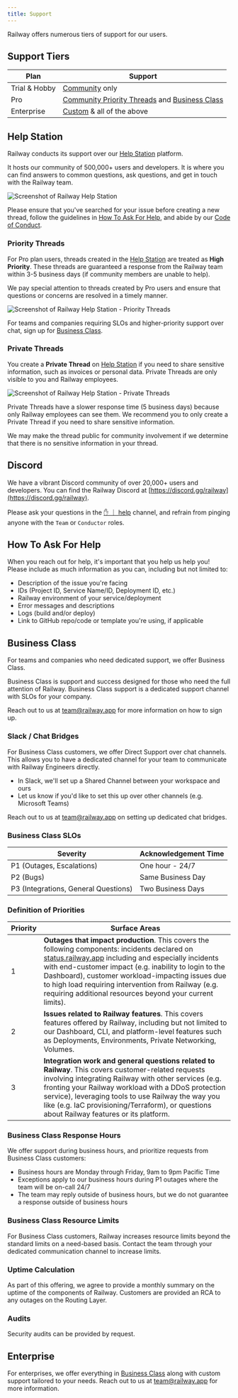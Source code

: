 ```yaml
---
title: Support
---
```


Railway offers numerous tiers of support for our users.

## Support Tiers

| Plan          | Support                                                                               |
| ------------- | ------------------------------------------------------------------------------------- |
| Trial & Hobby | [Community](#help-station) only                                                       |
| Pro           | [Community Priority Threads](#priority-threads) and [Business Class](#business-class) |
| Enterprise    | [Custom](#enterprise) & all of the above                                              |

## Help Station

Railway conducts its support over our [Help Station](https://help.railway.app) platform.

It hosts our community of 500,000+ users and developers. It is where you can find answers to common questions, ask questions, and get in touch with the Railway team.

<Image
src="https://res.cloudinary.com/railway/image/upload/v1708556761/docs/help-station-3_b14jbh.png"
alt="Screenshot of Railway Help Station"
layout="intrinsic"
width={2033} height={1380} quality={100} />

Please ensure that you've searched for your issue before creating a new thread, follow the guidelines in [How To Ask For Help](#how-to-ask-for-help), and abide by our [Code of Conduct](https://help.railway.app/community-code-of-conduct).

### Priority Threads

For Pro plan users, threads created in the [Help Station](https://help.railway.app) are treated as **High Priority**. These threads are guaranteed a response from the Railway team within 3-5 business days (if community members are unable to help).

We pay special attention to threads created by Pro users and ensure that questions or concerns are resolved in a timely manner.

<Image
src="https://res.cloudinary.com/railway/image/upload/v1715282870/docs/pro-priority-threads_pxyodo.png"
alt="Screenshot of Railway Help Station - Priority Threads"
layout="intrinsic"
width={772} height={269} quality={100} />

For teams and companies requiring SLOs and higher-priority support over chat, sign up for [Business Class](#business-class).

### Private Threads

You create a **Private Thread** on [Help Station](https://help.railway.app/support) if you need to share sensitive information, such as invoices or personal data. Private Threads are only visible to you and Railway employees.

<Image
src="https://res.cloudinary.com/railway/image/upload/v1715282996/docs/priv-threads_lus6tx.png"
alt="Screenshot of Railway Help Station - Private Threads"
layout="intrinsic"
width={747} height={352} quality={100} />

Private Threads have a slower response time (5 business days) because only Railway employees can see them. We recommend you to only create a Private Thread if you need to share sensitive information.

We may make the thread public for community involvement if we determine that there is no sensitive information in your thread.

## Discord

We have a vibrant Discord community of over 20,000+ users and developers. You can find the Railway Discord at [https://discord.gg/railway](https://discord.gg/railway).

Please ask your questions in the <a href="https://discord.com/channels/713503345364697088/1006629907067064482" target="_blank">✋ ｜ help</a> channel, and refrain from pinging anyone with the `Team` or `Conductor` roles.

## How To Ask For Help

When you reach out for help, it's important that you help us help you! Please include as much information as you can, including but not limited to:

- Description of the issue you're facing
- IDs (Project ID, Service Name/ID, Deployment ID, etc.)
- Railway environment of your service/deployment
- Error messages and descriptions
- Logs (build and/or deploy)
- Link to GitHub repo/code or template you're using, if applicable

## Business Class

For teams and companies who need dedicated support, we offer Business Class.

Business Class is support and success designed for those who need the full attention of Railway. Business Class support is a dedicated support channel with SLOs for your company.

Reach out to us at [team@railway.app](mailto:team@railway.app) for more information on how to sign up.

### Slack / Chat Bridges

For Business Class customers, we offer Direct Support over chat channels. This allows you to have a dedicated channel for your team to communicate with Railway Engineers directly.

- In Slack, we'll set up a Shared Channel between your workspace and ours
- Let us know if you'd like to set this up over other channels (e.g. Microsoft Teams)

Reach out to us at [team@railway.app](mailto:team@railway.app) on setting up dedicated chat bridges.

### Business Class SLOs

| Severity                             | Acknowledgement Time |
| ------------------------------------ | -------------------- |
| P1 (Outages, Escalations)            | One hour - 24/7      |
| P2 (Bugs)                            | Same Business Day    |
| P3 (Integrations, General Questions) | Two Business Days    |

### Definition of Priorities

| Priority | Surface Areas                                                                                                                                                                                                                                                                                                                                                                                                                                  |
| -------- | ---------------------------------------------------------------------------------------------------------------------------------------------------------------------------------------------------------------------------------------------------------------------------------------------------------------------------------------------------------------------------------------------------------------------------------------------- |
| 1        | **Outages that impact production**. This covers the following components: incidents declared on <a href="https://status.railway.app/" target="_blank">status.railway.app</a> including and especially incidents with end-customer impact (e.g. inability to login to the Dashboard), customer workload-impacting issues due to high load requiring intervention from Railway (e.g. requiring additional resources beyond your current limits). |
| 2        | **Issues related to Railway features**. This covers features offered by Railway, including but not limited to our Dashboard, CLI, and platform-level features such as Deployments, Environments, Private Networking, Volumes.                                                                                                                                                                                                                  |
| 3        | **Integration work and general questions related to Railway**. This covers customer-related requests involving integrating Railway with other services (e.g. fronting your Railway workload with a DDoS protection service), leveraging tools to use Railway the way you like (e.g. IaC provisioning/Terraform), or questions about Railway features or its platform.                                                                          |

### Business Class Response Hours

We offer support during business hours, and prioritize requests from Business Class customers:

- Business hours are Monday through Friday, 9am to 9pm Pacific Time
- Exceptions apply to our business hours during P1 outages where the team will be on-call 24/7
- The team may reply outside of business hours, but we do not guarantee a response outside of business hours

### Business Class Resource Limits

For Business Class customers, Railway increases resource limits beyond the standard limits on a need-based basis. Contact the team through your dedicated communication channel to increase limits.

### Uptime Calculation

As part of this offering, we agree to provide a monthly summary on the uptime of the components of Railway. Customers are provided an RCA to any outages on the Routing Layer.

### Audits

Security audits can be provided by request.

## Enterprise

For enterprises, we offer everything in [Business Class](#business-class) along with custom support tailored to your needs. Reach out to us at [team@railway.app](mailto:team@railway.app) for more information.
